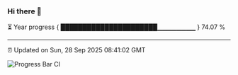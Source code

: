 ### Hi there 👋

⏳ Year progress { ██████████████████████▁▁▁▁▁▁▁▁ } 74.07 %

---

⏰ Updated on Sun, 28 Sep 2025 08:41:02 GMT

![Progress Bar CI](https://github.com/IshwaranRudhara/GIT-ACTION/workflows/Progress%20Bar%20CI/badge.svg)
